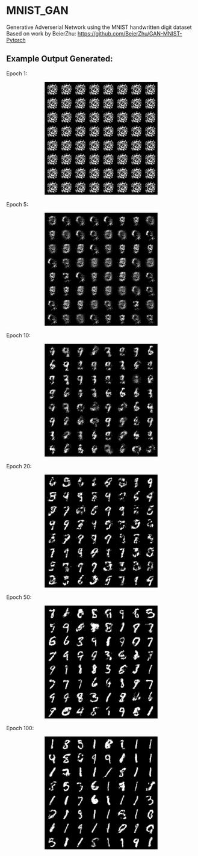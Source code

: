 # MNIST_GAN

Generative Adverserial Network using the MNIST handwritten digit dataset
Based on work by BeierZhu: https://github.com/BeierZhu/GAN-MNIST-Pytorch

## Example Output Generated:
Epoch 1:
<p align="center"> <img src=".//samples/fake_images-1.png" width="300"/> </p>
Epoch 5:
<p align="center"> <img src=".//samples/fake_images-5.png" width="300"/> </p>
Epoch 10:
<p align="center"> <img src=".//samples/fake_images-10.png" width="300"/> </p>
Epoch 20:
<p align="center"> <img src=".//samples/fake_images-20.png" width="300"/> </p>
Epoch 50:
<p align="center"> <img src=".//samples/fake_images-50.png" width="300"/> </p>
Epoch 100:
<p align="center"> <img src=".//samples/fake_images-100.png" width="300"/> </p>

